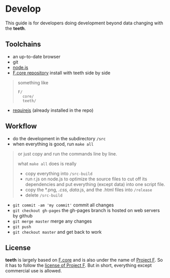 # Develop
This guide is for developers doing development beyond data changing with the __teeth__.

## Toolchains
- an up-to-date browser
- git
- [node.js](http://nodejs.org/)
- [F.core repository](https://github.com/tyt2y3/F.core) install with teeth side by side

> something like
> ```
> F/
>	core/
>	teeth/
> ```

- [requirejs](http://requirejs.org/) (already installed in the repo)

## Workflow
- do the development in the subdirectory `/src`
- when everything is good, run `make all`

> or just copy and run the commands line by line.
>
> what `make all` does is really
> - copy everything into `/src-build`
> - run r.js on node.js to optimize the source files
> to cut off its dependencies and put everything (except data) into one script file.
> - copy the *.png, *.css, data*.js, and the .html files into `/release`
> - delete `/src-build`

- `git commit -am 'my commit'` commit all changes
- `git checkout gh-pages` the gh-pages branch is hosted on web servers by github
- `git merge master` merge any changes
- `git push`
- `git checkout master` and get back to work

## License
__teeth__ is largely based on [F.core](https://github.com/tyt2y3/F.core) and is also under the name of [Project F](http://project--f.blogspot.com/). So it has to follow the [license of Project F](http://project--f.blogspot.hk/2012/05/license.html). But in short, everything except commercial use is allowed.
